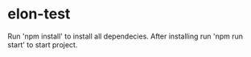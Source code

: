 # elon-test
Run 'npm install' to install all dependecies. After installing run 'npm run start' to start project.
